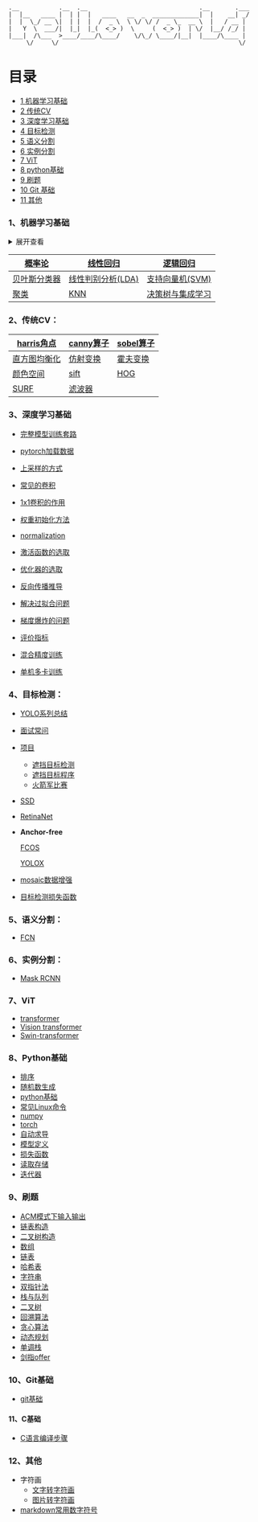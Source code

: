 ```
.__           .__  .__                               .__       .___
|  |__   ____ |  | |  |   ____   __  _  _____________|  |    __| _/
|  |  \_/ __ \|  | |  |  /  _ \  \ \/ \/ /  _ \_  __ \  |   / __ |
|   Y  \  ___/|  |_|  |_(  <_> )  \     (  <_> )  | \/  |__/ /_/ |
|___|  /\___  >____/____/\____/    \/\_/ \____/|__|  |____/\____ |
     \/     \/                                                  \/
```

# 目录

<!-- MarkdownTOC depth=9 -->

- [1 机器学习基础](#Machinelearning)
- [2 传统CV](#CV)
- [3 深度学习基础](#Deeplearning)
- [4 目标检测](#Objectdetection)
- [5 语义分割](#Semanticsegmentation)
- [6 实例分割](#Instancesegmentation)
- [7 ViT](#vit)
- [8 python基础](#python)
- [9 刷题](#leetcode)
- [10 Git 基础](#Git)
- [11 其他](#other)

<a name="Machinelearning"></a>

### 1、机器学习基础

<details>
<summary>展开查看</summary>
<pre><code>
* [概率论](./机器学习基础/概率论.md)
* [线性回归](./机器学习基础/线性回归.md)
* [逻辑回归](./机器学习基础/逻辑回归.md)
* [贝叶斯分类器](./机器学习基础/贝叶斯分类器.md)
* [线性判别分析(LDA)](./机器学习基础/lda.md)
* [支持向量机(SVM)](./机器学习基础/svm.md)
* [聚类](./机器学习基础/聚类.md)
* [KNN](./机器学习基础/knn.md)
* [决策树](./机器学习基础/决策树.md)
</code></pre>
</details>

| [概率论](./机器学习基础/概率论.md)       | [线性回归](./机器学习基础/线性回归.md)       | [逻辑回归](./机器学习基础/逻辑回归.md)      |
| ---------------------------- | ------------------------------ | ----------------------------- |
| [贝叶斯分类器](./机器学习基础/贝叶斯分类器.md) | [线性判别分析(LDA)](./机器学习基础/lda.md) | [支持向量机(SVM)](./机器学习基础/svm.md) |
| [聚类](./机器学习基础/聚类.md)         | [KNN](./机器学习基础/knn.md)         | [决策树与集成学习](./机器学习基础/决策树.md)   |

<a name="CV"></a>

### 2、传统CV：

| [harris角点](./传统CV/harris.md) | [canny算子](./传统CV/canny算子.md) | [sobel算子](./传统CV/sobel算子.md) |
| ---------------------------- | ---------------------------- | ---------------------------- |
| [直方图均衡化](./传统CV/直方图均衡化.md)   | [仿射变换]()                     | [霍夫变换]()                     |
| [颜色空间]()                     | [sift]()                     | [HOG]()                      |
| [SURF]()                     | [滤波器]()                      |                              |

<a name="Deeplearning"></a>

### 3、深度学习基础

* [完整模型训练套路](./深度学习基础/完整模型训练套路.md)

* [pytorch加载数据](./深度学习基础/pytorch加载数据.md)

* [上采样的方式](./深度学习基础/上采样的方式.md)

* [常见的卷积](./深度学习基础/常见的卷积.md)

* [1x1卷积的作用](./深度学习基础/1x1卷积的作用.md)

* [权重初始化方法](./深度学习基础/权重初始化方法.md)

* [normalization](./深度学习基础/normalization.md)

* [激活函数的选取](./深度学习基础/激活函数的选取.md)

* [优化器的选取](./深度学习基础/优化器的选取.md)

* [反向传播推导](./深度学习基础/反向传播推导.md)

* [解决过拟合问题](./深度学习基础/过拟合.md)

* [梯度爆炸的问题](./深度学习基础/梯度爆炸的问题.md)

* [评价指标](./深度学习基础/评价指标.md)

* [混合精度训练](./深度学习基础/混合精度训练.md)

* [单机多卡训练](./深度学习基础/单机多卡训练.md)

<a name="Objectdetection"></a>

### 4、目标检测：

* [YOLO系列总结](./目标检测/YOLO系列.md)

* [面试常问](./目标检测/目标检测常见问题.md)

* [项目](./项目/项目_雷达和光学空天遮挡目标识别.md)
  
  * [遮挡目标检测](./项目/遮挡目标检测.md)
  * [遮挡目标程序](./项目/遮挡程序.md)
  * [火箭军比赛](./项目/火箭军比赛.md)

* [SSD](./目标检测/SSD.md)

* [RetinaNet](./目标检测/RetinaNet.md)

* **Anchor-free**
  
  [FCOS](./目标检测/FCOS.md)
  
  [YOLOX](./目标检测/yolox.md)

* [mosaic数据增强](./目标检测/mosaic数据增强.md)

* [目标检测损失函数](./目标检测/目标检测损失函数.md)

<a name="Semanticsegmentation"></a>

### 5、语义分割：

* [FCN](./语义分割/FCN.md)

<a name="Instancesegmentation"></a>

### 6、实例分割：

* [Mask RCNN](./实例分割/MaskRCNN.md)

<a name="vit"></a>

### 7、ViT

* [transformer](./ViT/transformer.md)
* [Vision transformer](./ViT/ViT.md)
* [Swin-transformer]()

<a name="python"></a>

### 8、Python基础

* [排序](./代码/排序.md)
* [随机数生成](./代码/随机数生成.md)
* [python基础](./代码/python数据类型.md)
* [常见Linux命令](./代码/常见Linux命令.md)
* [numpy](./代码/numpy.md)
* [torch](./代码/torch.md)
* [自动求导](./代码/自动求导.md)
* [模型定义](./代码/模型定义.md)
* [损失函数](./代码/损失函数.md)
* [读取存储](./代码/cv2.md)
* [迭代器](./代码/迭代器.md)

<a name="leetcode"></a>

### 9、刷题

* [ACM模式下输入输出](./ACM模式下输入输出.md)
* [链表构造](./代码/链表输入.md)
* [二叉树构造](./代码/二叉树输入.md)
* [数组](./代码/数组.md)
* [链表](./代码/链表.md)
* [哈希表](./代码/哈希表.md)
* [字符串](./代码/字符串.md)
* [双指针法](./代码/双指针法.md)
* [栈与队列](./代码/栈与队列.md)
* [二叉树](./代码/二叉树.md)
* [回溯算法](./代码/回溯算法.md)
* [贪心算法](./代码/贪心算法.md)
* [动态规划](./代码/动态规划.md)
* [单调栈 ](./代码/单调栈.md)
* [剑指offer](./代码/剑指offer.md)

<a name="Git"></a>

### 10、Git基础

* [git基础](./git基础/git教程.md)

#### 11、C基础

* [C语言编译步骤](./C基础/C语言编译步骤.md)

<a name="other"></a>

### 12、其他

* 字符画
  * [文字转字符画](http://patorjk.com/software/taag/)
  * [图片转字符画](http://www.degraeve.com/img2txt.php)
* [markdown常用数字符号](https://www.jianshu.com/p/86d4e3502e46)
